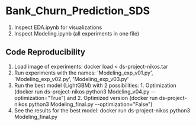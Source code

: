 # Bank_Churn_Prediction_SDS

1) Inspect EDA.ipynb for visualizations
2) Inspect Modeling.ipynb (all experiments in one file) 

## Code Reproducibility

1) Load image of experiments: docker load < ds-project-nikos.tar
2) Run experiments with the names: 'Modeling_exp_v01.py', 'Modeling_exp_v02.py', 'Modeling_exp_v03.py'
3) Run the best model (LightGBM) with 2 possibilities: 1. Optimization (docker run ds-project-nikos python3 Modeling_v04.py --optimization="True") and 2. Optimized version (docker run ds-project-nikos python3 Modeling_final.py --optimization="False")
4) See the results for the best model: docker run ds-project-nikos python3 Modeling_final.py

